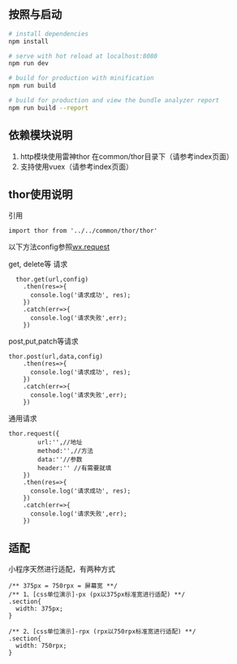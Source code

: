 
## 按照与启动

``` bash
# install dependencies
npm install

# serve with hot reload at localhost:8080
npm run dev

# build for production with minification
npm run build

# build for production and view the bundle analyzer report
npm run build --report
```

## 依赖模块说明

1. http模块使用雷神thor 在common/thor目录下（请参考index页面）
2. 支持使用vuex（请参考index页面）

## thor使用说明
引用
```
import thor from '../../common/thor/thor'
```
以下方法config参照[wx.request](https://developers.weixin.qq.com/miniprogram/dev/api/network-request.html#wxrequestobject)

get, delete等 请求
```
  thor.get(url,config)
    .then(res=>{
      console.log('请求成功', res);
    })
    .catch(err=>{
      console.log('请求失败',err);
    })

```
post,put,patch等请求
```
thor.post(url,data,config)
    .then(res=>{
      console.log('请求成功', res);
    })
    .catch(err=>{
      console.log('请求失败',err);
    })
```

通用请求
```
thor.request({
        url:'',//地址
        method:'',//方法
        data:''//参数
        header:'' //有需要就填
    })
    .then(res=>{
      console.log('请求成功', res);
    })
    .catch(err=>{
      console.log('请求失败',err);
    })

```
## 适配

小程序天然进行适配，有两种方式
```
/** 375px = 750rpx = 屏幕宽 **/
/** 1、[css单位演示]-px (px以375px标准宽进行适配) **/
.section{
  width: 375px;
}

/** 2、[css单位演示]-rpx (rpx以750rpx标准宽进行适配) **/
.section{
  width: 750rpx;
}
```
